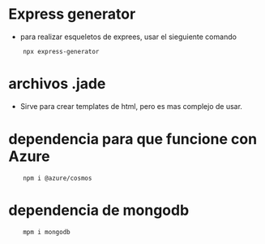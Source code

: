 # Express generator
- para realizar esqueletos de exprees, usar el sieguiente comando
```terminal
    npx express-generator
```

# archivos .jade
- Sirve para crear templates de html, pero es mas complejo de usar.

# dependencia para que funcione con Azure
```terminal
    npm i @azure/cosmos
```

# dependencia de mongodb
```npm
    mpm i mongodb
```
